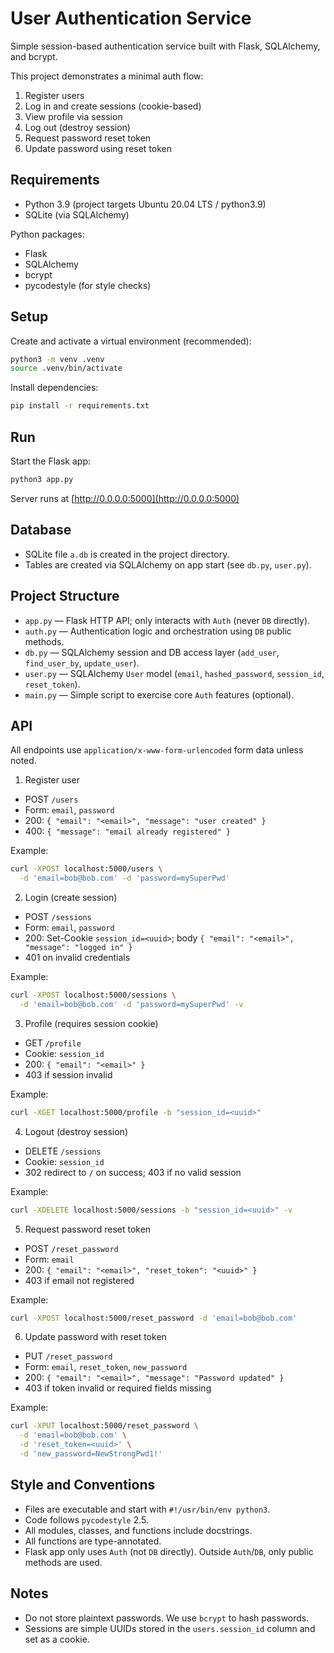 # User Authentication Service

Simple session-based authentication service built with Flask, SQLAlchemy, and bcrypt.

This project demonstrates a minimal auth flow:

1. Register users
2. Log in and create sessions (cookie-based)
3. View profile via session
4. Log out (destroy session)
5. Request password reset token
6. Update password using reset token

## Requirements

- Python 3.9 (project targets Ubuntu 20.04 LTS / python3.9)
- SQLite (via SQLAlchemy)

Python packages:

- Flask
- SQLAlchemy
- bcrypt
- pycodestyle (for style checks)

## Setup

Create and activate a virtual environment (recommended):

```bash
python3 -m venv .venv
source .venv/bin/activate
```

Install dependencies:

```bash
pip install -r requirements.txt
```

## Run

Start the Flask app:

```bash
python3 app.py
```

Server runs at [http://0.0.0.0:5000](http://0.0.0.0:5000)

## Database

- SQLite file `a.db` is created in the project directory.
- Tables are created via SQLAlchemy on app start (see `db.py`, `user.py`).

## Project Structure

- `app.py` — Flask HTTP API; only interacts with `Auth` (never `DB` directly).
- `auth.py` — Authentication logic and orchestration using `DB` public methods.
- `db.py` — SQLAlchemy session and DB access layer (`add_user`, `find_user_by`, `update_user`).
- `user.py` — SQLAlchemy `User` model (`email`, `hashed_password`, `session_id`, `reset_token`).
- `main.py` — Simple script to exercise core `Auth` features (optional).

## API

All endpoints use `application/x-www-form-urlencoded` form data unless noted.

1. Register user

- POST `/users`
- Form: `email`, `password`
- 200: `{ "email": "<email>", "message": "user created" }`
- 400: `{ "message": "email already registered" }`

Example:

```bash
curl -XPOST localhost:5000/users \
  -d 'email=bob@bob.com' -d 'password=mySuperPwd'
```

2. Login (create session)

- POST `/sessions`
- Form: `email`, `password`
- 200: Set-Cookie `session_id=<uuid>`; body `{ "email": "<email>", "message": "logged in" }`
- 401 on invalid credentials

Example:

```bash
curl -XPOST localhost:5000/sessions \
  -d 'email=bob@bob.com' -d 'password=mySuperPwd' -v
```

3. Profile (requires session cookie)

- GET `/profile`
- Cookie: `session_id`
- 200: `{ "email": "<email>" }`
- 403 if session invalid

Example:

```bash
curl -XGET localhost:5000/profile -b "session_id=<uuid>"
```

4. Logout (destroy session)

- DELETE `/sessions`
- Cookie: `session_id`
- 302 redirect to `/` on success; 403 if no valid session

Example:

```bash
curl -XDELETE localhost:5000/sessions -b "session_id=<uuid>" -v
```

5. Request password reset token

- POST `/reset_password`
- Form: `email`
- 200: `{ "email": "<email>", "reset_token": "<uuid>" }`
- 403 if email not registered

Example:

```bash
curl -XPOST localhost:5000/reset_password -d 'email=bob@bob.com'
```

6. Update password with reset token

- PUT `/reset_password`
- Form: `email`, `reset_token`, `new_password`
- 200: `{ "email": "<email>", "message": "Password updated" }`
- 403 if token invalid or required fields missing

Example:

```bash
curl -XPUT localhost:5000/reset_password \
  -d 'email=bob@bob.com' \
  -d 'reset_token=<uuid>' \
  -d 'new_password=NewStrongPwd1!'
```

## Style and Conventions

- Files are executable and start with `#!/usr/bin/env python3`.
- Code follows `pycodestyle` 2.5.
- All modules, classes, and functions include docstrings.
- All functions are type-annotated.
- Flask app only uses `Auth` (not `DB` directly). Outside `Auth`/`DB`, only public methods are used.

## Notes

- Do not store plaintext passwords. We use `bcrypt` to hash passwords.
- Sessions are simple UUIDs stored in the `users.session_id` column and set as a cookie.

